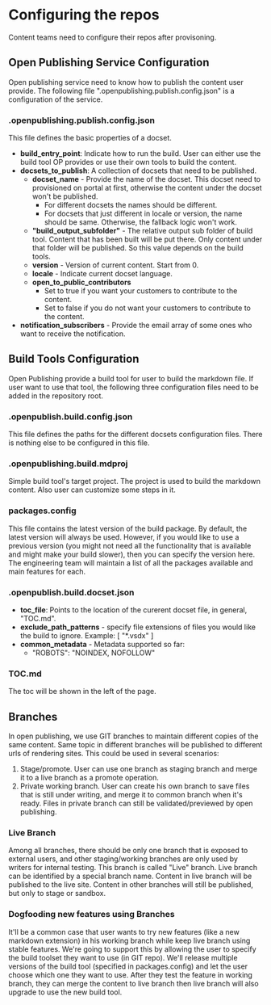 # Configuring the repos
Content teams need to configure their repos after provisoning.

## Open Publishing Service Configuration
Open publishing service need to know how to publish the content user provide. The following file ".openpublishing.publish.config.json" is a configuration of the service.

### .openpublishing.publish.config.json
This file defines the basic properties of a docset.

- **build_entry_point**: Indicate how to run the build. User can either use the build tool OP provides or use their own tools to build the content.
- **docsets_to_publish**: A collection of docsets that need to be published.
	- **docset_name** - Provide the name of the docset. This docset need to provisioned on portal at first, otherwise the content under the docset won't be published.
		- For different docsets the names should be different.
		- For docsets that just different in locale or version, the name should be same. Otherwise, the fallback logic won't work.
	- **"build_output_subfolder"** - The relative output sub folder of build tool. Content that has been built will be put there. Only content under that folder will be published. So this value depends on the build tools.  
	- **version** - Version of current content. Start from 0.
	- **locale** - Indicate current docset language.
	- **open_to_public_contributors**
		- Set to true if you want your customers to contribute to the content.
		- Set to false if you do not want your customers to contribute to the content.
- **notification_subscribers** - Provide the email array of some ones who want to receive the notification.

## Build Tools Configuration
Open Publishing provide a build tool for user to build the markdown file. If user want to use that tool, the following three configuration files need to be added in the repository root.

### .openpublish.build.config.json
This file defines the paths for the different docsets configuration files. There is nothing else to be configured in this file.

### .openpublishing.build.mdproj
Simple build tool's target project. The project is used to build the markdown content. Also user can customize some steps in it. 

### packages.config
This file contains the latest version of the build package. By default, the latest version will always be used. However, if you would like to use a previous version (you might not need all the functionality that is available and might make your build slower), then you can specify the version here. The engineering team will maintain a list of all the packages available and main features for each.

### .openpublish.build.docset.json
- **toc_file**: Points to the location of the curerent docset file, in general, "TOC.md".
- **exclude_path_patterns** - specify file extensions of files you would like the build to ignore. Example: [ "*.vsdx" ]
- **common_metadata** - Metadata supported  so far: 
	- "ROBOTS": "NOINDEX, NOFOLLOW"
 
### TOC.md
The toc will be shown in the left of the page. 

## Branches
In open publishing, we use GIT branches to maintain different copies of the same content. Same topic in different branches will be published to different urls of rendering sites. This could be used in several scenarios:
1. Stage/promote. User can use one branch as staging branch and merge it to a live branch as a promote operation.
2. Private working branch. User can create his own branch to save files that is still under writing, and merge it to common branch when it's ready. Files in private branch can still be validated/previewed by open publishing.

### Live Branch
Among all branches, there should be only one branch that is exposed to external users, and other staging/working branches are only used by writers for internal testing. This branch is called "Live" branch. Live branch can be identified by a special branch name. Content in live branch will be published to the live site. Content in other branches will still be published, but only to stage or sandbox.

### Dogfooding new features using Branches

It'll be a common case that user wants to try new features (like a new markdown extension) in his working branch while keep live branch using stable features. We're going to support this by allowing the user to specify the build toolset they want to use (in GIT repo). We'll release multiple versions of the build tool (specified in packages.config) and let the user choose which one they want to use. After they test the feature in working branch, they can merge the content to live branch then live branch will also upgrade to use the new build tool.

